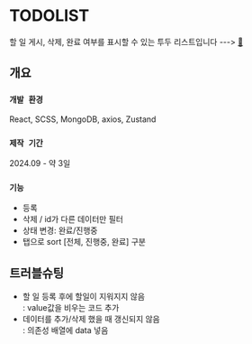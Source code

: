# TODOLIST

할 일 게시, 삭제, 완료 여부를 표시할 수 있는 투두 리스트입니다
 ---> [🌝](https://todos-pi-three.vercel.app/)

## 개요

### `개발 환경`

React, SCSS, MongoDB, axios, Zustand

### `제작 기간`

2024.09 - 약 3일

### `기능`

- 등록
- 삭제 / id가 다른 데이터만 필터
- 상태 변경: 완료/진행중
- 탭으로 sort [전체, 진행중, 완료] 구분

## 트러블슈팅
- 할 일 등록 후에 할일이 지워지지 않음<br/>
  : value값을 비우는 코드 추가
- 데이터를 추가/삭제 했을 때 갱신되지 않음<br/>
 : 의존성 배열에 data 넣음